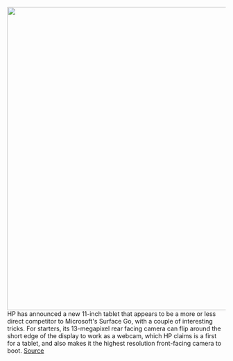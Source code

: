 <img src='https://cdn.vox-cdn.com/thumbor/wOk7Fv5LuQRxRAP3_QgDTbXvSiM=/0x0:1879x1253/1200x800/filters:focal(790x477:1090x777)/cdn.vox-cdn.com/uploads/chorus_image/image/69892208/HP_11_inch_Tablet_PC_4.0.png' width='700px' /><br/>
HP has announced a new 11-inch tablet that appears to be a more or less direct competitor to Microsoft's Surface Go, with a couple of interesting tricks. For starters, its 13-megapixel rear facing camera can flip around the short edge of the display to work as a webcam, which HP claims is a first for a tablet, and also makes it the highest resolution front-facing camera to boot.
<a href='https://www.theverge.com/2021/9/22/22687544/hp-11-inch-tablet-flipping-13-megapixel-webcam-keyboard-stylus'> Source <a/>